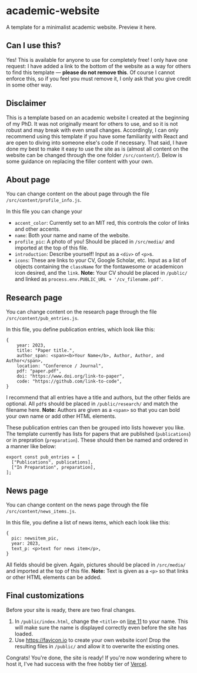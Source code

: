 # academic-website
A template for a minimalist academic website. Preview it here.

## Can I use this?
Yes! This is available for anyone to use for completely free! I only have one request: I have added a link to the bottom of the website as a way for others to find this template &mdash; **please do not remove this**. Of course I cannot enforce this, so if you feel you must remove it, I only ask that you give credit in some other way.

## Disclaimer

This is a template based on an academic website I created at the beginning of my PhD. It was not originally meant for others to use, and so it is not robust and may break with even small changes. Accordingly, I can only recommend using this template if you have some familiarity with React and are open to diving into someone else's code if necessary. That said, I have done my best to make it easy to use the site as is (almost all content on the website can be changed through the one folder `/src/content/`). Below is some guidance on replacing the filler content with your own.

## About page

You can change content on the about page through the file `/src/content/profile_info.js`. 

In this file you can change your
- `accent_color`: Currently set to an MIT red, this controls the color of links and other accents.
- `name`: Both your name and name of the website.
- `profile_pic`: A photo of you! Should be placed in `/src/media/` and imported at the top of this file.
- `introduction`: Describe yourself! Input as a `<div>` of `<p>`s.
- `icons`: These are links to your CV, Google Scholar, etc. Input as a list of objects containing the `className` for the fontawesome or academicon icon desired, and the `link`. **Note:** Your CV should be placed in `/public/` and linked as `process.env.PUBLIC_URL + '/cv_filename.pdf'`.

## Research page

You can change content on the research page through the file `/src/content/pub_entries.js`.

In this file, you define publication entries, which look like this:
```
{
    year: 2023,
    title: "Paper title.",
    author_span: <span><b>Your Name</b>, Author, Author, and Author</span>,
    location: "Conference / Journal",
    pdf: "paper.pdf",
    doi: "https://www.doi.org/link-to-paper",
    code: "https://github.com/link-to-code",
}
```
I recommend that all entries have a title and authors, but the other fields are optional. All `pdf`s should be placed in `/public/research/` and match the filename here. **Note:** Authors are given as a `<span>` so that you can bold your own name or add other HTML elements.

These publication entries can then be grouped into lists however you like. The template currently has lists for papers that are published (`publications`) or in prepration (`preparation`). These should then be named and ordered in a manner like below:
```
export const pub_entries = [
  ["Publications", publications], 
  ["In Preparation", preparation],
];
```

## News page

You can change content on the news page through the file `/src/content/news_items.js`.

In this file, you define a list of news items, which each look like this:
```
{
  pic: newsitem_pic,
  year: 2023,
  text_p: <p>text for news item</p>,
}
```
All fields should be given. Again, pictures should be placed in `/src/media/` and imported at the top of this file. **Note:** Text is given as a `<p>` so that links or other HTML elements can be added.

## Final customizations

Before your site is ready, there are two final changes.

1. In `/public/index.html`, change the `<title>` on [line 11](https://github.com/amanirmk/academic-website/blob/4d3d20079b9e40fbfe526d7853d9a1cb1e4aeba9/public/index.html#L11) to your name. This will make sure the name is displayed correctly even before the site has loaded.
2. Use https://favicon.io to create your own website icon! Drop the resulting files in `/public/` and allow it to overwrite the existing ones.

Congrats! You're done, the site is ready! If you're now wondering where to host it, I've had success with the free hobby tier of [Vercel](https://vercel.com/).
